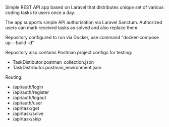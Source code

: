 Simple REST API app based on Laravel that distributes unique set of various coding tasks to users once a day.

The app supports simple API authorisation via Laravel Sanctum.
Authorized users can mark received tasks as solved and also replace them.

Repository configured to run via Docker, use command "docker-compose up --build -d"

Repository also contains Postman project configs for testing:
- TaskDistibutor.postman_collection.json
- TaskDistributor.postman_environment.json

Routing:
- /api/auth/login
- /api/auth/register
- /api/auth/logout
- /api/auth/user
- /api/task/get
- /api/task/solve
- /api/task/skip